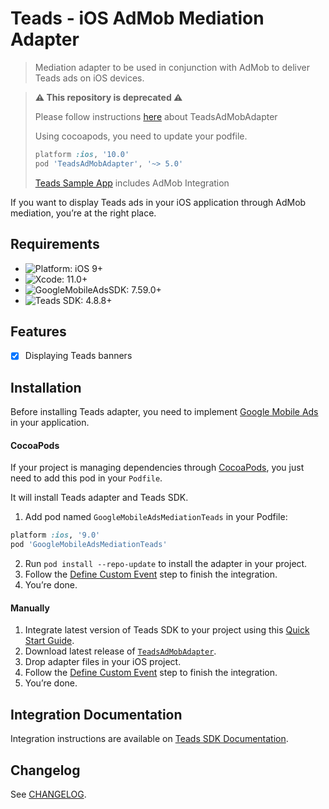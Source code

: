 # Teads - iOS AdMob Mediation Adapter
> Mediation adapter to be used in conjunction with AdMob to deliver Teads ads on iOS devices.

> **⚠️ This repository is deprecated ⚠️**
>
> Please follow instructions [here](https://github.com/teads/TeadsSDK-iOS/blob/master/MediationAdapters/TeadsAdMobAdapter/README.md) about TeadsAdMobAdapter
> 
> Using cocoapods, you need to update your podfile.
> ```ruby
> platform :ios, '10.0'
> pod 'TeadsAdMobAdapter', '~> 5.0'
> ```
> [Teads Sample App](https://github.com/teads/TeadsSDK-iOS) includes AdMob Integration

If you want to display Teads ads in your iOS application through AdMob mediation, you’re at the right place.

## Requirements

- ![Platform: iOS 9+](https://img.shields.io/badge/Platform-iOS%209%2B-blue.svg?style=flat)
- ![Xcode: 11.0+](https://img.shields.io/badge/Xcode-11.0+-blue.svg?style=flat)
- ![GoogleMobileAdsSDK: 7.59.0+](https://img.shields.io/badge/GoogleMobileAdsSDK-7.59.0+-blue.svg?style=flat)
- ![Teads SDK: 4.8.8+](https://img.shields.io/badge/Teads%20SDK-4.8.8+-blue.svg?style=flat)

## Features

- [x] Displaying Teads banners

## Installation

Before installing Teads adapter, you need to implement [Google Mobile Ads](https://developers.google.com/admob/ios/quick-start) in your application.

#### CocoaPods

If your project is managing dependencies through [CocoaPods](https://cocoapods.org/), you just need to add this pod in your `Podfile`.

It will install Teads adapter and Teads SDK.

1. Add pod named `GoogleMobileAdsMediationTeads` in your Podfile:

```ruby
platform :ios, '9.0'
pod 'GoogleMobileAdsMediationTeads'
```

2. Run `pod install --repo-update` to install the adapter in your project.
3. Follow the [Define Custom Event](https://support.teads.tv/support/solutions/articles/36000166678-admob-google-ad-manager-ios#defining_a_custom_event) step to finish the integration.
4. You’re done.

#### Manually

1. Integrate latest version of Teads SDK to your project using this [Quick Start Guide](https://support.teads.tv/support/solutions/articles/36000165909-ios).
2. Download latest release of [`TeadsAdMobAdapter`](https://github.com/teads/TeadsSDK-iOS/releases).
3. Drop adapter files in your iOS project.
4. Follow the [Define Custom Event](https://support.teads.tv/support/solutions/articles/36000166678-admob-google-ad-manager-ios#defining_a_custom_event) step to finish the integration.
5. You’re done.

## Integration Documentation

Integration instructions are available on [Teads SDK Documentation](https://support.teads.tv/support/solutions/articles/36000166678-admob-google-ad-manager-ios).

## Changelog

See [CHANGELOG](CHANGELOG.md). 
